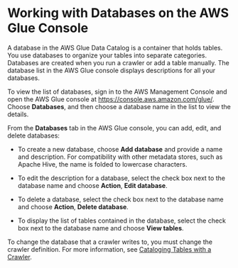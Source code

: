 # Working with Databases on the AWS Glue Console<a name="console-databases"></a>

A database in the AWS Glue Data Catalog is a container that holds tables\. You use databases to organize your tables into separate categories\. Databases are created when you run a crawler or add a table manually\. The database list in the AWS Glue console displays descriptions for all your databases\.

To view the list of databases, sign in to the AWS Management Console and open the AWS Glue console at [https://console\.aws\.amazon\.com/glue/](https://console.aws.amazon.com/glue/)\. Choose **Databases**, and then choose a database name in the list to view the details\.

From the **Databases** tab in the AWS Glue console, you can add, edit, and delete databases:

+ To create a new database, choose **Add database** and provide a name and description\. For compatibility with other metadata stores, such as Apache Hive, the name is folded to lowercase characters\.

+ To edit the description for a database, select the check box next to the database name and choose **Action**, **Edit database**\.

+ To delete a database, select the check box next to the database name and choose **Action**, **Delete database**\.

+ To display the list of tables contained in the database, select the check box next to the database name and choose **View tables**\.

To change the database that a crawler writes to, you must change the crawler definition\. For more information, see [Cataloging Tables with a Crawler](add-crawler.md)\.